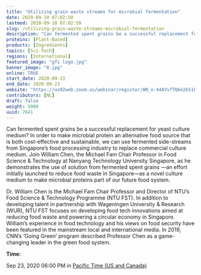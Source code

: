 ```yaml
---
title: "Utilizing grain waste streams for microbial fermentation"
date: 2020-09-10 07:02:50
lastmod: 2020-09-10 07:02:50
slug: /utilizing-grain-waste-streams-microbial-fermentation
description: "Can fermented spent grains be a successful replacement for yeast culture medium? In order to make microbial protein an alternative food source that is both cost-effective and sustainable, we can use fermented side-streams from Singapore’s food processing industry to replace commercial culture medium."
proteins: [Plant-Based]
products: [Ingredients]
topics: [Sci-Tech]
regions: [International]
featured_image: "gfi logo.jpg"
banner_image: "0.jpg"
online: TRUE
start_date: 2020-09-23
end_date: 2020-09-23
website: "https://us02web.zoom.us/webinar/register/WN_o-44AYvfTQ6o2kS1F5b46Q"
contributors: [NL]
draft: false
weight: 5000
uuid: 7641
---
```

<p>Can fermented spent grains be a successful replacement for yeast culture medium? In order to make microbial protein an alternative food source that is both cost-effective and sustainable, we can use fermented side-streams from Singapore’s food processing industry to replace commercial culture medium. Join William Chen, the Michael Fam Chair Professor in Food Science & Technology at Nanyang Technology University Singapore, as he demonstrates the use of solution from fermented spent grains —an effort initially launched to reduce food waste in Singapore—as a novel culture medium to make microbial proteins part of our future food system.</p>
<p>Dr. William Chen is the Michael Fam Chair Professor and Director of NTU’s Food Science & Technology Programme (NTU FST). In addition to developing talent in partnership with Wageningen University & Research (WUR), NTU FST focuses on developing food tech innovations aimed at reducing food waste and powering a circular economy in Singapore. William’s experience in food technology and his views on food security have been featured in the mainstream local and international media. In 2019, CNN’s ‘Going Green’ program described Professor Chen as a game-changing leader in the green food system.</p>
<p><strong>Time:</strong></p>
<p>Sep 23, 2020 06:00 PM in <a href=";">Pacific Time (US and Canada)</a></p>
